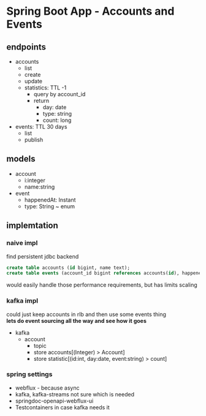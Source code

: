 # Spring Boot App - Accounts and Events

## endpoints
- accounts 
  - list
  - create
  - update
  - statistics: TTL -1
    + query by account_id
    + return
      - day: date
      - type: string
      - count: long
- events: TTL 30 days
  - list
  - publish

## models
- account
  - i:integer
  - name:string
- event
  - happenedAt: Instant
  - type: String ~ enum

## implemtation
### naive impl
find persistent jdbc backend
```sql
create table accounts (id bigint, name text);
create table events (account_id bigint references accounts(id), happenedAt timestamp, type text);
```
would easily handle those performance requirements, but has limits scaling

### kafka impl
could just keep accounts in rlb and then use some events thing  
**lets do event sourcing all the way and see how it goes**
- kafka
  - account
    - topic
    - store accounts[(Integer) > Account]
    - store statistic[(id:int, day:date, event:string) > count]

### spring settings
- webflux - because async
- kafka, kafka-streams not sure which is needed
- springdoc-openapi-webflux-ui
- Testcontainers in case kafka needs it
